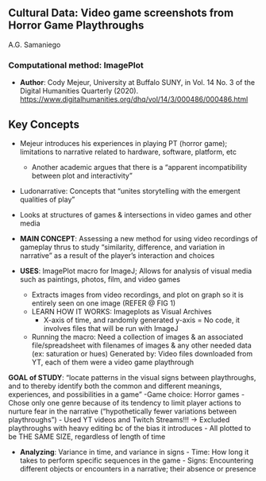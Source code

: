 
## Cultural Data: Video game screenshots from Horror Game Playthroughs
A.G. Samaniego
### Computational method: ImagePlot
- **Author**: Cody Mejeur, University at Buffalo SUNY, in Vol. 14 No. 3 of the Digital Humanities Quarterly (2020). https://www.digitalhumanities.org/dhq/vol/14/3/000486/000486.html 

## Key Concepts
- Mejeur introduces his experiences in playing PT (horror game); limitations to narrative related to hardware, software, platform, etc
    - Another  academic argues that there is a “apparent incompatibility between plot and interactivity”
- Ludonarrative: Concepts that “unites storytelling with the emergent qualities of play”
- Looks at structures of games & intersections in video games and other media

- **MAIN CONCEPT**: Assessing a new method for using video recordings of gameplay thrus to study “similarity, difference, and variation in narrative” as a result of the player’s interaction and choices
- **USES**: ImagePlot macro for ImageJ; Allows for analysis of visual media such as paintings, photos, film, and video games
    - Extracts images from video recordings, and plot on graph so it is entirely seen on one image (REFER @ FIG 1)
    - LEARN HOW IT WORKS: Imageplots as Visual Archives
        - X-axis of time, and randomly generated y-axis
        = No code, it involves files that will be run with ImageJ
    - Running the macro: Need a collection of images & an associated file/spreadsheet with filenames of images & any other needed data (ex: saturation or hues)
Generated by: Video files downloaded from YT, each of them were a video game playthrough

**GOAL of STUDY**: “locate patterns in the visual signs between playthroughs, and to thereby identify both the common and different meanings, experiences, and possibilities in a game”
    -Game choice: Horror games
    - Chose only one genre because of its tendency to limit player actions to nurture fear in the narrative (“hypothetically fewer variations between playthroughs”)
    - Used YT videos and Twitch Streams!!! → Excluded playthroughs with heavy editing bc of the bias it introduces
        - All plotted to be THE SAME SIZE, regardless of length of time 
- **Analyzing**: Variance in time, and variance in signs
        - Time: How long it takes to perform specific sequences in the game
        - Signs: Encountering different objects or encounters in a narrative; their absence or presence
